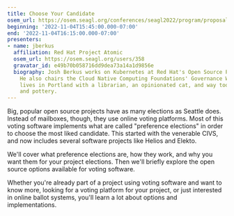 ```yaml
---
title: Choose Your Candidate
osem_url: https://osem.seagl.org/conferences/seagl2022/program/proposals/917
beginning: '2022-11-04T15:45:00.000-07:00'
end: '2022-11-04T16:15:00.000-07:00'
presenters:
- name: jberkus
  affiliation: Red Hat Project Atomic
  osem_url: https://osem.seagl.org/users/358
  gravatar_id: e49b70b058716dd9dea73a14a1d9856e
  biography: Josh Berkus works on Kubernetes at Red Hat's Open Source Practice Office.
    He also chairs the Cloud Native Computing Foundations' Governance Working Group.  He
    lives in Portland with a librarian, an opinionated cat, and way too many books
    and pottery.
---
```


Big, popular open source projects have as many elections as Seattle does.  Instead of mailboxes, though, they use online voting platforms. Most of this voting software implements what are called "preference elections" in order to choose the most liked candidate. This started with the venerable CIVS, and now includes several software projects like Helios and Elekto.

We'll cover what preference elections are, how they work, and why you want them for your project elections.  Then we'll briefly explore the open source options available for voting software.

Whether you're already part of a project using voting software and want to know more, looking for a voting platform for your project, or just interested in online ballot systems, you'll learn a lot about options and implementations.
